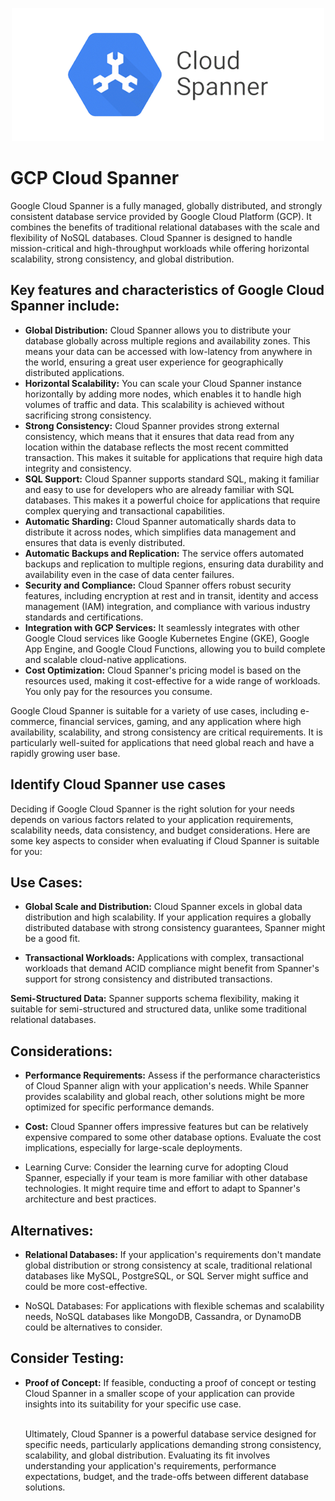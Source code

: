 
<p style="text-align:center;"><img title="a title" alt="Alt text" src="/resources/spanner.png"> </p?>

# GCP Cloud Spanner

Google Cloud Spanner is a fully managed, globally distributed, and strongly consistent database service provided by Google Cloud Platform (GCP). It combines the benefits of traditional relational databases with the scale and flexibility of NoSQL databases. Cloud Spanner is designed to handle mission-critical and high-throughput workloads while offering horizontal scalability, strong consistency, and global distribution.



## **Key features and characteristics of Google Cloud Spanner include:**


* **Global Distribution:** Cloud Spanner allows you to distribute your database globally across multiple regions and availability zones. This means your data can be accessed with low-latency from anywhere in the world, ensuring a great user experience for geographically distributed applications.
* **Horizontal Scalability:** You can scale your Cloud Spanner instance horizontally by adding more nodes, which enables it to handle high volumes of traffic and data. This scalability is achieved without sacrificing strong consistency.
* **Strong Consistency:** Cloud Spanner provides strong external consistency, which means that it ensures that data read from any location within the database reflects the most recent committed transaction. This makes it suitable for applications that require high data integrity and consistency.
* **SQL Support:** Cloud Spanner supports standard SQL, making it familiar and easy to use for developers who are already familiar with SQL databases. This makes it a powerful choice for applications that require complex querying and transactional capabilities.
* **Automatic Sharding:** Cloud Spanner automatically shards data to distribute it across nodes, which simplifies data management and ensures that data is evenly distributed.
* **Automatic Backups and Replication:** The service offers automated backups and replication to multiple regions, ensuring data durability and availability even in the case of data center failures.
* **Security and Compliance:** Cloud Spanner offers robust security features, including encryption at rest and in transit, identity and access management (IAM) integration, and compliance with various industry standards and certifications.
* **Integration with GCP Services:** It seamlessly integrates with other Google Cloud services like Google Kubernetes Engine (GKE), Google App Engine, and Google Cloud Functions, allowing you to build complete and scalable cloud-native applications.
* **Cost Optimization:** Cloud Spanner's pricing model is based on the resources used, making it cost-effective for a wide range of workloads. You only pay for the resources you consume.



Google Cloud Spanner is suitable for a variety of use cases, including e-commerce, financial services, gaming, and any application where high availability, scalability, and strong consistency are critical requirements. It is particularly well-suited for applications that need global reach and have a rapidly growing user base.


## Identify Cloud Spanner use cases


Deciding if Google Cloud Spanner is the right solution for your needs depends on various factors related to your application requirements, scalability needs, data consistency, and budget considerations. Here are some key aspects to consider when evaluating if Cloud Spanner is suitable for you:


## **Use Cases:**

* **Global Scale and Distribution:** Cloud Spanner excels in global data distribution and high scalability. If your application requires a globally distributed database with strong consistency guarantees, Spanner might be a good fit.


* **Transactional Workloads:** Applications with complex, transactional workloads that demand ACID compliance might benefit from Spanner's support for strong consistency and distributed transactions.

**Semi-Structured Data:** Spanner supports schema flexibility, making it suitable for semi-structured and structured data, unlike some traditional relational databases.

## **Considerations:**

* **Performance Requirements:** Assess if the performance characteristics of Cloud Spanner align with your application's needs. While Spanner provides scalability and global reach, other solutions might be more optimized for specific performance demands.


* **Cost:** Cloud Spanner offers impressive features but can be relatively expensive compared to some other database options. Evaluate the cost implications, especially for large-scale deployments.


* Learning Curve: Consider the learning curve for adopting Cloud Spanner, especially if your team is more familiar with other database technologies. It might require time and effort to adapt to Spanner's architecture and best practices.

## Alternatives:

* **Relational Databases:** If your application's requirements don't mandate global distribution or strong consistency at scale, traditional relational databases like MySQL, PostgreSQL, or SQL Server might suffice and could be more cost-effective.


* NoSQL Databases: For applications with flexible schemas and scalability needs, NoSQL databases like MongoDB, Cassandra, or DynamoDB could be alternatives to consider.

## Consider Testing:

* **Proof of Concept:** If feasible, conducting a proof of concept or testing Cloud Spanner in a smaller scope of your application can provide insights into its suitability for your specific use case.

  \
  Ultimately, Cloud Spanner is a powerful database service designed for specific needs, particularly applications demanding strong consistency, scalability, and global distribution. Evaluating its fit involves understanding your application's requirements, performance expectations, budget, and the trade-offs between different database solutions.


